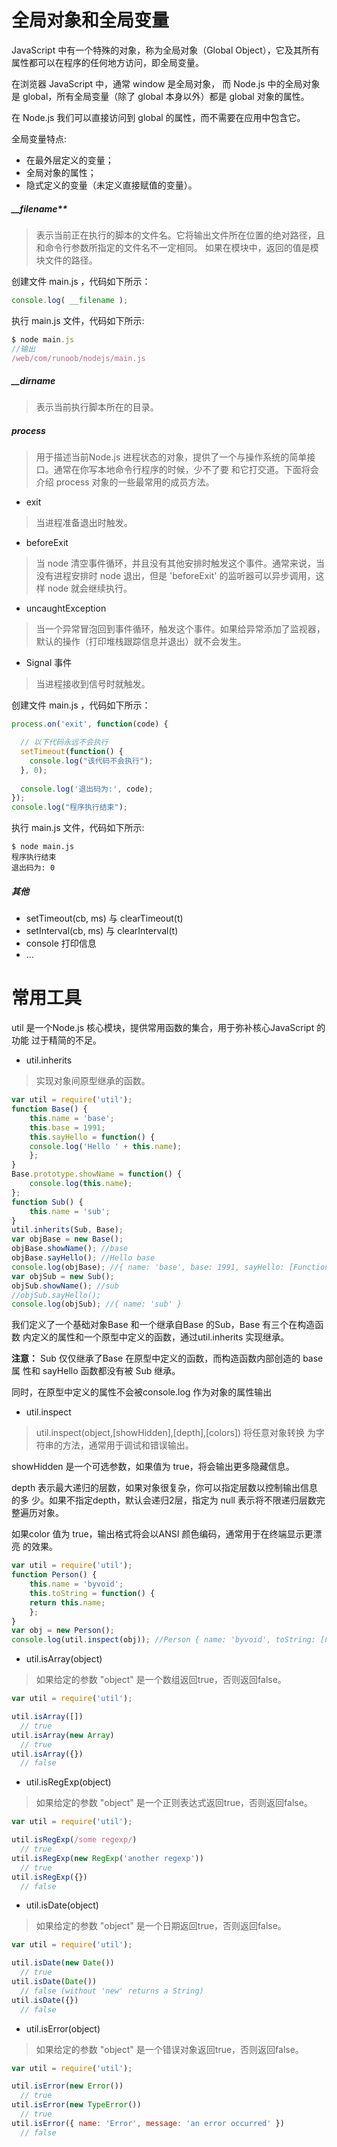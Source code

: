 # 全局对象和全局变量
JavaScript 中有一个特殊的对象，称为全局对象（Global Object），它及其所有属性都可以在程序的任何地方访问，即全局变量。

在浏览器 JavaScript 中，通常 window 是全局对象， 而 Node.js 中的全局对象是 global，所有全局变量（除了 global 本身以外）都是 global 对象的属性。

在 Node.js 我们可以直接访问到 global 的属性，而不需要在应用中包含它。

全局变量特点:
* 在最外层定义的变量；
* 全局对象的属性；
* 隐式定义的变量（未定义直接赋值的变量）。

##### __filename**
> 表示当前正在执行的脚本的文件名。它将输出文件所在位置的绝对路径，且和命令行参数所指定的文件名不一定相同。 如果在模块中，返回的值是模块文件的路径。

创建文件 main.js ，代码如下所示：
```JavaScript
console.log( __filename );
```
执行 main.js 文件，代码如下所示:
```JavaScript
$ node main.js
//输出
/web/com/runoob/nodejs/main.js
```

##### __dirname
> 表示当前执行脚本所在的目录。

##### process
> 用于描述当前Node.js 进程状态的对象，提供了一个与操作系统的简单接口。通常在你写本地命令行程序的时候，少不了要 和它打交道。下面将会介绍 process 对象的一些最常用的成员方法。

* exit 
> 当进程准备退出时触发。

* beforeExit
> 当 node 清空事件循环，并且没有其他安排时触发这个事件。通常来说，当没有进程安排时 node 退出，但是 'beforeExit' 的监听器可以异步调用，这样 node 就会继续执行。

* uncaughtException
> 当一个异常冒泡回到事件循环，触发这个事件。如果给异常添加了监视器，默认的操作（打印堆栈跟踪信息并退出）就不会发生。

* Signal 事件
> 当进程接收到信号时就触发。

创建文件 main.js ，代码如下所示：
```JavaScript
process.on('exit', function(code) {

  // 以下代码永远不会执行
  setTimeout(function() {
    console.log("该代码不会执行");
  }, 0);
  
  console.log('退出码为:', code);
});
console.log("程序执行结束");
```
执行 main.js 文件，代码如下所示:
```
$ node main.js
程序执行结束
退出码为: 0
```

##### 其他
* setTimeout(cb, ms) 与 clearTimeout(t)
* setInterval(cb, ms) 与 clearInterval(t)
* console 打印信息
* ...

# 常用工具
util 是一个Node.js 核心模块，提供常用函数的集合，用于弥补核心JavaScript 的功能 过于精简的不足。

* util.inherits
> 实现对象间原型继承的函数。
```JavaScript
var util = require('util'); 
function Base() { 
    this.name = 'base'; 
    this.base = 1991; 
    this.sayHello = function() { 
    console.log('Hello ' + this.name); 
    }; 
} 
Base.prototype.showName = function() { 
    console.log(this.name);
}; 
function Sub() { 
    this.name = 'sub'; 
} 
util.inherits(Sub, Base); 
var objBase = new Base(); 
objBase.showName(); //base 
objBase.sayHello(); //Hello base 
console.log(objBase); //{ name: 'base', base: 1991, sayHello: [Function] } 
var objSub = new Sub();  
objSub.showName(); //sub 
//objSub.sayHello(); 
console.log(objSub); //{ name: 'sub' }
```
我们定义了一个基础对象Base 和一个继承自Base 的Sub，Base 有三个在构造函数 内定义的属性和一个原型中定义的函数，通过util.inherits 实现继承。

**注意：** Sub 仅仅继承了Base 在原型中定义的函数，而构造函数内部创造的 base 属 性和 sayHello 函数都没有被 Sub 继承。

同时，在原型中定义的属性不会被console.log 作为对象的属性输出

* util.inspect
> util.inspect(object,[showHidden],[depth],[colors])
> 将任意对象转换 为字符串的方法，通常用于调试和错误输出。

showHidden 是一个可选参数，如果值为 true，将会输出更多隐藏信息。

depth 表示最大递归的层数，如果对象很复杂，你可以指定层数以控制输出信息的多 少。如果不指定depth，默认会递归2层，指定为 null 表示将不限递归层数完整遍历对象。

如果color 值为 true，输出格式将会以ANSI 颜色编码，通常用于在终端显示更漂亮 的效果。
```JavaScript
var util = require('util'); 
function Person() { 
    this.name = 'byvoid'; 
    this.toString = function() { 
    return this.name; 
    }; 
} 
var obj = new Person(); 
console.log(util.inspect(obj)); //Person { name: 'byvoid', toString: [Function] }
```

* util.isArray(object)
> 如果给定的参数 "object" 是一个数组返回true，否则返回false。
```JavaScript
var util = require('util');

util.isArray([])
  // true
util.isArray(new Array)
  // true
util.isArray({})
  // false
```

* util.isRegExp(object)
> 如果给定的参数 "object" 是一个正则表达式返回true，否则返回false。
```JavaScript
var util = require('util');

util.isRegExp(/some regexp/)
  // true
util.isRegExp(new RegExp('another regexp'))
  // true
util.isRegExp({})
  // false
```

* util.isDate(object)
> 如果给定的参数 "object" 是一个日期返回true，否则返回false。
```JavaScript
var util = require('util');

util.isDate(new Date())
  // true
util.isDate(Date())
  // false (without 'new' returns a String)
util.isDate({})
  // false
```

* util.isError(object)
> 如果给定的参数 "object" 是一个错误对象返回true，否则返回false。
```JavaScript
var util = require('util');

util.isError(new Error())
  // true
util.isError(new TypeError())
  // true
util.isError({ name: 'Error', message: 'an error occurred' })
  // false
```